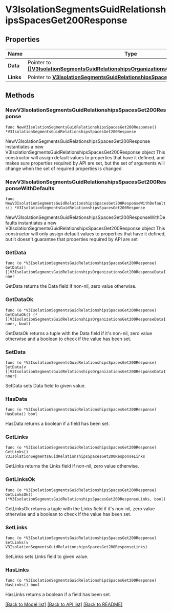 # V3IsolationSegmentsGuidRelationshipsSpacesGet200Response

## Properties

Name | Type | Description | Notes
------------ | ------------- | ------------- | -------------
**Data** | Pointer to [**[]V3IsolationSegmentsGuidRelationshipsOrganizationsGet200ResponseDataInner**](V3IsolationSegmentsGuidRelationshipsOrganizationsGet200ResponseDataInner.md) |  | [optional] 
**Links** | Pointer to [**V3IsolationSegmentsGuidRelationshipsSpacesGet200ResponseLinks**](V3IsolationSegmentsGuidRelationshipsSpacesGet200ResponseLinks.md) |  | [optional] 

## Methods

### NewV3IsolationSegmentsGuidRelationshipsSpacesGet200Response

`func NewV3IsolationSegmentsGuidRelationshipsSpacesGet200Response() *V3IsolationSegmentsGuidRelationshipsSpacesGet200Response`

NewV3IsolationSegmentsGuidRelationshipsSpacesGet200Response instantiates a new V3IsolationSegmentsGuidRelationshipsSpacesGet200Response object
This constructor will assign default values to properties that have it defined,
and makes sure properties required by API are set, but the set of arguments
will change when the set of required properties is changed

### NewV3IsolationSegmentsGuidRelationshipsSpacesGet200ResponseWithDefaults

`func NewV3IsolationSegmentsGuidRelationshipsSpacesGet200ResponseWithDefaults() *V3IsolationSegmentsGuidRelationshipsSpacesGet200Response`

NewV3IsolationSegmentsGuidRelationshipsSpacesGet200ResponseWithDefaults instantiates a new V3IsolationSegmentsGuidRelationshipsSpacesGet200Response object
This constructor will only assign default values to properties that have it defined,
but it doesn't guarantee that properties required by API are set

### GetData

`func (o *V3IsolationSegmentsGuidRelationshipsSpacesGet200Response) GetData() []V3IsolationSegmentsGuidRelationshipsOrganizationsGet200ResponseDataInner`

GetData returns the Data field if non-nil, zero value otherwise.

### GetDataOk

`func (o *V3IsolationSegmentsGuidRelationshipsSpacesGet200Response) GetDataOk() (*[]V3IsolationSegmentsGuidRelationshipsOrganizationsGet200ResponseDataInner, bool)`

GetDataOk returns a tuple with the Data field if it's non-nil, zero value otherwise
and a boolean to check if the value has been set.

### SetData

`func (o *V3IsolationSegmentsGuidRelationshipsSpacesGet200Response) SetData(v []V3IsolationSegmentsGuidRelationshipsOrganizationsGet200ResponseDataInner)`

SetData sets Data field to given value.

### HasData

`func (o *V3IsolationSegmentsGuidRelationshipsSpacesGet200Response) HasData() bool`

HasData returns a boolean if a field has been set.

### GetLinks

`func (o *V3IsolationSegmentsGuidRelationshipsSpacesGet200Response) GetLinks() V3IsolationSegmentsGuidRelationshipsSpacesGet200ResponseLinks`

GetLinks returns the Links field if non-nil, zero value otherwise.

### GetLinksOk

`func (o *V3IsolationSegmentsGuidRelationshipsSpacesGet200Response) GetLinksOk() (*V3IsolationSegmentsGuidRelationshipsSpacesGet200ResponseLinks, bool)`

GetLinksOk returns a tuple with the Links field if it's non-nil, zero value otherwise
and a boolean to check if the value has been set.

### SetLinks

`func (o *V3IsolationSegmentsGuidRelationshipsSpacesGet200Response) SetLinks(v V3IsolationSegmentsGuidRelationshipsSpacesGet200ResponseLinks)`

SetLinks sets Links field to given value.

### HasLinks

`func (o *V3IsolationSegmentsGuidRelationshipsSpacesGet200Response) HasLinks() bool`

HasLinks returns a boolean if a field has been set.


[[Back to Model list]](../README.md#documentation-for-models) [[Back to API list]](../README.md#documentation-for-api-endpoints) [[Back to README]](../README.md)


